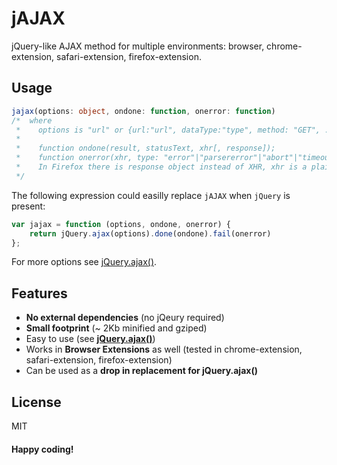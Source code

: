 jAJAX
=====

jQuery-like AJAX method for multiple environments:
browser, chrome-extension, safari-extension, firefox-extension.

## Usage
```typescript
jajax(options: object, ondone: function, onerror: function)
/*  where
 *    options is "url" or {url:"url", dataType:"type", method: "GET", ...}, similar to jQuery.ajax(options)
 *
 *    function ondone(result, statusText, xhr[, response]);
 *    function onerror(xhr, type: "error"|"parsererror"|"abort"|"timeout"|"xhr", error[, response]);
 *    In Firefox there is response object instead of XHR, xhr is a plain object substitute
 */
```

The following expression could easilly replace `jAJAX` when `jQuery` is present:

```javascript
var jajax = function (options, ondone, onerror) {
    return jQuery.ajax(options).done(ondone).fail(onerror)
};
```

For more options see [jQuery.ajax()](http://api.jquery.com/jquery.ajax/).

## Features

- **No external dependencies** (no jQeury required)
- **Small footprint** (~ 2Kb minified and gziped)
- Easy to use (see **[jQuery.ajax()](http://api.jquery.com/jquery.ajax/)**)
- Works in **Browser Extensions** as well
  (tested in chrome-extension, safari-extension, firefox-extension)
- Can be used as a **drop in replacement for jQuery.ajax()**


## License
MIT

#### Happy coding!
